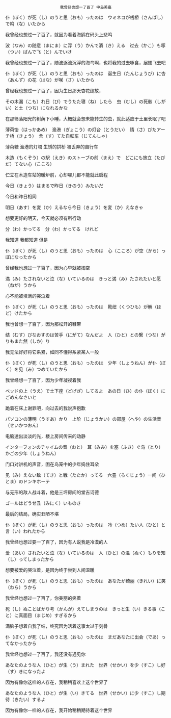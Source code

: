 							我曾经也想一了百了 中岛美嘉

仆（ぼく）が死（し）のうと思（おも）ったのは　ウミネコが桟桥（さんばし）で鸣（な）いたから

我曾经也想过一了百了，就因为看着海鸥在码头上悲鸣

波（なみ）の随意（まにま）に浮（う）かんで消（き）える　过去（かこ）も啄（つい）ばんで飞（と）んでいけ

我曾经也想过一了百了，随波逐流沉浮的海鸟啊，也将我的过去啄食，展翅飞去吧

仆（ぼく）が死（し）のうと思（おも）ったのは　诞生日（たんじょうび）に杏（あんず）の花（はな）が咲（さ）いたから

曾经我也想过一了百了，因为生日那天杏花绽放，

その木漏（こも）れ日（び）でうたた寝（ね）したら　虫（むし）の死骸（しがい）と土（つち）になれるかな

在那筛落阳光的树荫下小睡，大概就会想未能转生的虫，就此适应于土里长眠了吧

薄荷饴（はっかあめ）　渔港（ぎょこう）の灯台（とうだい）　锖（さ）びたアーチ桥（きょう）　舍（す）てた自転车（じてんしゃ）

薄荷糖 渔港的灯塔 生锈的拱桥 被丢弃的自行车

木造（もくぞう）の駅（えき）のストーブの前（まえ）で　どこにも旅立（たびだ）てない心（こころ）

伫立在木造车站的暖炉前，心却哪儿都不能就此启程

今日（きょう）はまるで昨日（きのう）みたいだ

今日和昨日相同

明日（あす）を変（か）えるなら今日（きょう）を変（か）えなきゃ

想要更好的明天，今天就必须有所行动

分（わ）かってる　分（わ）かってる　けれど

我知道 我都知道 但是

仆（ぼく）が死（し）のうと思（おも）ったのは　心（こころ）が空（から）っぽになったから

曾经我也想过一了百了，因为心早就被掏空

満（み）たされないと泣（な）いているのは　きっと満（み）たされたいと愿（ねが）うから

心不能被填满的哭泣着

仆（ぼく）が死（し）のうと思（おも）ったのは　靴纽（くつひも）が解（ほど）けたから

我也曾想一了百了，因为那松开的鞋带

结（むす）びなおすのは苦手（にがて）なんだよ　人（ひと）との繋（つな）がりもまた然（しか）り

我无法好好将它系紧，如同不懂得系紧某人一般

仆（ぼく）が死（し）のうと思（おも）ったのは　少年（しょうねん）が仆（ぼく）を见（み）つめていたから

我曾经想一了百了，因为少年凝视着我

ベッドの上（うえ）で土下座（どげざ）してるよ　あの日（ひ）の仆（ぼく）にごめんなさいと

跪着在床上谢罪吧，向过去的我说声抱歉

パソコンの薄明（うすあ）かり　上阶（じょうかい）の部屋（へや）の生活音（せいかつおん）

电脑透出淡淡的光，楼上房间传来的动静

インターフォンのチャイムの音（おと）　耳（みみ）を塞（ふさ）ぐ鸟（とり）かごの少年（しょうねん）

门口对讲机的声音，困在鸟笼中的少年捣住耳朵

见（み）えない敌（てき）と戦（たたか）ってる　六畳（ろくじょう）一间（ひとま）のドンキホーテ

与无形的敌人战斗着，他是三坪房间的堂吉诃德

ゴールはどうせ丑（みにく）いものさ

最后的结局，确实丑陋不堪

仆（ぼく）が死（し）のうと思（おも）ったのは　冷（つめ）たい人（ひと）と言（い）われたから

我曾经也想过要一了百了，因为有人说我是冷漠的人

爱（あい）されたいと泣（な）いているのは　人（ひと）の温（ぬく）もりを知（し）ってしまったから

想要被爱的哭泣着，是因为终于尝到人间温暖

仆（ぼく）が死（し）のうと思（おも）ったのは　あなたが绮丽（きれい）に笑（わら）うから

我曾经也想过一了百了，你美丽的笑着

死（し）ぬことばかり考（かんが）えてしまうのは　きっと生（い）きる事（こと）に真面目（まじめ）すぎるから

满脑子想着自我了结，终究因为活着这事太过于刻骨

仆（ぼく）が死（し）のうと思（おも）ったのは　まだあなたに出会（であ）ってなかったから

我曾经也想过一了百了，我还没有遇见你

あなたのような人（ひと）が生（う）まれた　世界（せかい）を少（すこ）し好（す）きになったよ

因为有像你这样的人存在，我稍稍喜欢上这个世界了

あなたのような人（ひと）が生（い）きてる　世界（せかい）に少（すこ）し期待（きたい）するよ

因为有像你一样的人存在，我开始稍稍期待着这个世界